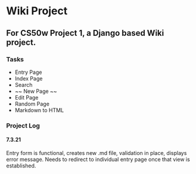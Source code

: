 # Wiki Project
## For CS50w Project 1, a Django based Wiki project.

### Tasks
* Entry Page
* Index Page
* Search
* ~~ New Page ~~
* Edit Page
* Random Page
* Markdown to HTML

### Project Log
#### 7.3.21
Entry form is functional, creates new .md file, validation in place, displays error message. Needs to redirect to individual entry page once that view is established.